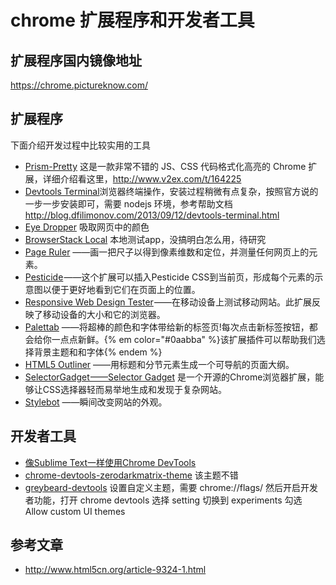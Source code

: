 # chrome 扩展程序和开发者工具

## 扩展程序国内镜像地址
https://chrome.pictureknow.com/

##  扩展程序
下面介绍开发过程中比较实用的工具

* [Prism-Pretty](https://github.com/L3au/prism-pretty)
  这是一款非常不错的 JS、CSS 代码格式化高亮的 Chrome 扩展，详细介绍看这里，http://www.v2ex.com/t/164225
* [Devtools Terminal](https://chrome.google.com/webstore/detail/devtools-terminal/leakmhneaibbdapdoienlkifomjceknl)浏览器终端操作，安装过程稍微有点复杂，按照官方说的一步一步安装即可，需要 nodejs 环境，参考帮助文档 http://blog.dfilimonov.com/2013/09/12/devtools-terminal.html
* [Eye Dropper](https://chrome.google.com/webstore/detail/eye-dropper/hmdcmlfkchdmnmnmheododdhjedfccka) 吸取网页中的颜色
* [BrowserStack Local](https://chrome.google.com/webstore/detail/browserstack-local/mfiddfehmfdojjfdpfngagldgaaafcfo) 本地测试app，没搞明白怎么用，待研究
* [Page Ruler](https://chrome.google.com/webstore/detail/page-ruler/jlpkojjdgbllmedoapgfodplfhcbnbpn) ——画一把尺子以得到像素维数和定位，并测量任何网页上的元素。
* [Pesticide](https://chrome.google.com/webstore/detail/pesticide-for-chrome/bblbgcheenepgnnajgfpiicnbbdmmooh) ——这个扩展可以插入Pesticide CSS到当前页，形成每个元素的示意图以便于更好地看到它们在页面上的位置。
* [Responsive Web Design Tester](https://chrome.google.com/webstore/detail/responsive-web-design-tes/objclahbaimlfnbjdeobicmmlnbhamkg) ——在移动设备上测试移动网站。此扩展反映了移动设备的大小和它的浏览器。
* [Palettab](https://chrome.google.com/webstore/detail/palettab/bidckpnndigbjhmojikkhmejkfkpgoih) ——将超棒的颜色和字体带给新的标签页!每次点击新标签按钮，都会给你一点点新鲜。{% em color="#0aabba" %}该扩展插件可以帮助我们选择背景主题和和字体{% endem %}
* [HTML5 Outliner](https://chrome.google.com/webstore/detail/html5-outliner/afoibpobokebhgfnknfndkgemglggomo) ——用标题和分节元素生成一个可导航的页面大纲。
* [SelectorGadget ——Selector Gadget](https://chrome.google.com/webstore/detail/selectorgadget/mhjhnkcfbdhnjickkkdbjoemdmbfginb) 是一个开源的Chrome浏览器扩展，能够让CSS选择器轻而易举地生成和发现于复杂网站。
* [Stylebot](https://chrome.google.com/webstore/detail/stylebot/oiaejidbmkiecgbjeifoejpgmdaleoha) ——瞬间改变网站的外观。


## 开发者工具

* [像Sublime Text一样使用Chrome DevTools](http://mp.weixin.qq.com/s?__biz=MjM5OTkwOTA5Mw==&mid=407509981&idx=1&sn=eeed81afcad7389bdf5da3ee622bab33&scene=0#wechat_redirect)
* [chrome-devtools-zerodarkmatrix-theme](https://github.com/mauricecruz/chrome-devtools-zerodarkmatrix-theme) 该主题不错
* [greybeard-devtools](https://github.com/xero/greybeard-devtools)
  设置自定义主题，需要 chrome://flags/ 然后开启开发者功能，打开 chrome devtools 选择 setting 切换到 experiments 勾选 Allow custom UI themes

## 参考文章

* http://www.html5cn.org/article-9324-1.html
